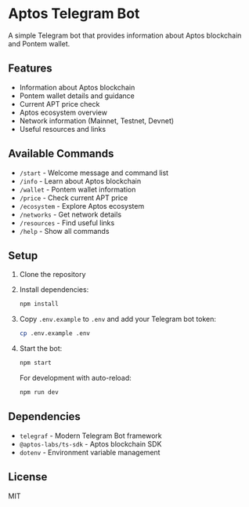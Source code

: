 # Aptos Telegram Bot

A simple Telegram bot that provides information about Aptos blockchain and Pontem wallet.

## Features

- Information about Aptos blockchain
- Pontem wallet details and guidance
- Current APT price check
- Aptos ecosystem overview
- Network information (Mainnet, Testnet, Devnet)
- Useful resources and links

## Available Commands

- `/start` - Welcome message and command list
- `/info` - Learn about Aptos blockchain
- `/wallet` - Pontem wallet information
- `/price` - Check current APT price
- `/ecosystem` - Explore Aptos ecosystem
- `/networks` - Get network details
- `/resources` - Find useful links
- `/help` - Show all commands

## Setup

1. Clone the repository
2. Install dependencies:
   ```bash
   npm install
   ```

3. Copy `.env.example` to `.env` and add your Telegram bot token:
   ```bash
   cp .env.example .env
   ```

4. Start the bot:
   ```bash
   npm start
   ```

   For development with auto-reload:
   ```bash
   npm run dev
   ```

## Dependencies

- `telegraf` - Modern Telegram Bot framework
- `@aptos-labs/ts-sdk` - Aptos blockchain SDK
- `dotenv` - Environment variable management

## License

MIT
